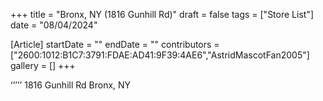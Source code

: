 +++
title = "Bronx, NY (1816 Gunhill Rd)"
draft = false
tags = ["Store List"]
date = "08/04/2024"

[Article]
startDate = ""
endDate = ""
contributors = ["2600:1012:B1C7:3791:FDAE:AD41:9F39:4AE6","AstridMascotFan2005"]
gallery = []
+++


‘’’’’ 1816 Gunhill Rd Bronx, NY